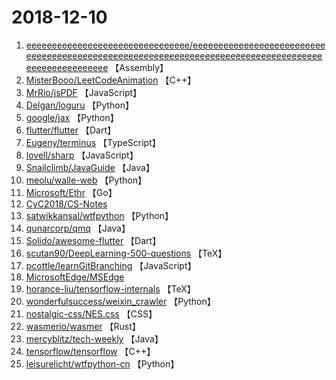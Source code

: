 # 2018-12-10

1. [eeeeeeeeeeeeeeeeeeeeeeeeeeeeeeee/eeeeeeeeeeeeeeeeeeeeeeeeeeeeeeeeeeeeeeeeeeeeeeeeeeeeeeeeeeeeeeeeeeeeeeeeeeeeeeeeeeeeeeeeeeeeeeeeeeee](https://github.com/eeeeeeeeeeeeeeeeeeeeeeeeeeeeeeee/eeeeeeeeeeeeeeeeeeeeeeeeeeeeeeeeeeeeeeeeeeeeeeeeeeeeeeeeeeeeeeeeeeeeeeeeeeeeeeeeeeeeeeeeeeeeeeeeeeee) 【Assembly】
2. [MisterBooo/LeetCodeAnimation](https://github.com/MisterBooo/LeetCodeAnimation) 【C++】
3. [MrRio/jsPDF](https://github.com/MrRio/jsPDF) 【JavaScript】
4. [Delgan/loguru](https://github.com/Delgan/loguru) 【Python】
5. [google/jax](https://github.com/google/jax) 【Python】
6. [flutter/flutter](https://github.com/flutter/flutter) 【Dart】
7. [Eugeny/terminus](https://github.com/Eugeny/terminus) 【TypeScript】
8. [lovell/sharp](https://github.com/lovell/sharp) 【JavaScript】
9. [Snailclimb/JavaGuide](https://github.com/Snailclimb/JavaGuide) 【Java】
10. [meolu/walle-web](https://github.com/meolu/walle-web) 【Python】
11. [Microsoft/Ethr](https://github.com/Microsoft/Ethr) 【Go】
12. [CyC2018/CS-Notes](https://github.com/CyC2018/CS-Notes) 
13. [satwikkansal/wtfpython](https://github.com/satwikkansal/wtfpython) 【Python】
14. [qunarcorp/qmq](https://github.com/qunarcorp/qmq) 【Java】
15. [Solido/awesome-flutter](https://github.com/Solido/awesome-flutter) 【Dart】
16. [scutan90/DeepLearning-500-questions](https://github.com/scutan90/DeepLearning-500-questions) 【TeX】
17. [pcottle/learnGitBranching](https://github.com/pcottle/learnGitBranching) 【JavaScript】
18. [MicrosoftEdge/MSEdge](https://github.com/MicrosoftEdge/MSEdge) 
19. [horance-liu/tensorflow-internals](https://github.com/horance-liu/tensorflow-internals) 【TeX】
20. [wonderfulsuccess/weixin_crawler](https://github.com/wonderfulsuccess/weixin_crawler) 【Python】
21. [nostalgic-css/NES.css](https://github.com/nostalgic-css/NES.css) 【CSS】
22. [wasmerio/wasmer](https://github.com/wasmerio/wasmer) 【Rust】
23. [mercyblitz/tech-weekly](https://github.com/mercyblitz/tech-weekly) 【Java】
24. [tensorflow/tensorflow](https://github.com/tensorflow/tensorflow) 【C++】
25. [leisurelicht/wtfpython-cn](https://github.com/leisurelicht/wtfpython-cn) 【Python】
